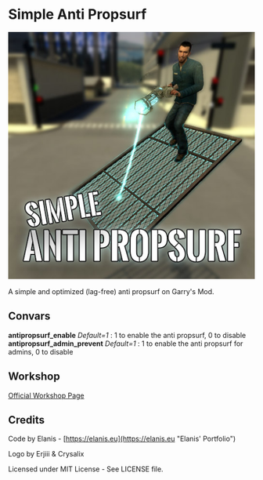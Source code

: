 # Simple Anti Propsurf
![alt text](https://raw.githubusercontent.com/Team-Pixel/GmodAntiSurf/master/icon.jpg "Logo")



A simple and optimized (lag-free) anti propsurf on Garry's Mod.

## Convars

__antipropsurf_enable__ *Default=1* : 1 to enable the anti propsurf, 0 to disable  
__antipropsurf_admin_prevent__ *Default=1* : 1 to enable the anti propsurf for admins, 0 to disable

## Workshop
[Official Workshop Page](http://steamcommunity.com/sharedfiles/filedetails/?id=1230723021 "Official Workshop Page")

## Credits
Code by Elanis - [https://elanis.eu](https://elanis.eu "Elanis' Portfolio")

Logo by Erjiii & Crysalix 

Licensed under MIT License - See LICENSE file.
